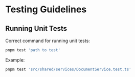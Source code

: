 # Testing Guidelines

## Running Unit Tests

Correct command for running unit tests:

```bash
pnpm test 'path to test'
```

Example:
```bash
pnpm test 'src/shared/services/DocumentService.test.ts'
```
